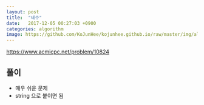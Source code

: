 ```yaml
---
layout: post
title:  "네수"
date:   2017-12-05 00:27:03 +0900
categories: algorithm
image: https://github.com/KoJunHee/kojunhee.github.io/raw/master/img/algorithm.png
---
```


<https://www.acmicpc.net/problem/10824>

## 풀이

- 매우 쉬운 문제
- string 으로 붙이면 됨
